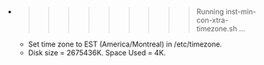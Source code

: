* >>>>>>>>> Running inst-min-con-xtra-timezone.sh ...
  * Set time zone to EST (America/Montreal) in /etc/timezone.
  * Disk size = 2675436K. Space Used = 4K.
